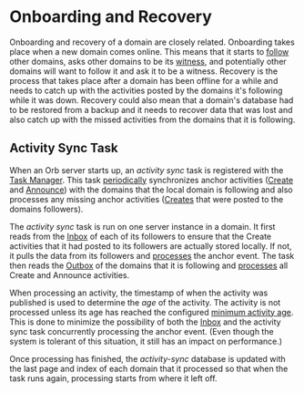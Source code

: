 # Onboarding and Recovery

Onboarding and recovery of a domain are closely related. Onboarding takes place when a new domain comes online.
This means that it starts to [follow](activitypub.html#follow) other domains, asks other
domains to be its [witness](activitypub.html#invite-witness), and potentially other domains
will want to follow it and ask it to be a witness. Recovery is the process that takes place
after a domain has been offline for a while and needs to catch up with the activities
posted by the domains it's following while it was down. Recovery could also mean that a
domain's database had to be restored from a backup and it needs to recover
data that was lost and also catch up with the missed activities from the domains that it is
following.

## Activity Sync Task

When an Orb server starts up, an _activity sync_ task is registered with the
[Task Manager](taskmanager.html#task-manager). This task [periodically](parameters.html#sync-interval)
synchronizes anchor activities ([Create](https://trustbloc.github.io/activityanchors/#create-activity)
and [Announce](https://trustbloc.github.io/activityanchors/#announce-activity)) with the
domains that the local domain is following and also processes any missing anchor
activities ([Creates](https://trustbloc.github.io/activityanchors/#create-activity)
that were posted to the domains followers).

The _activity sync_ task is run on one server instance in a domain. It first reads from the
[Inbox](restendpoints/activitypub.html#inbox) of each of its followers to
ensure that the Create activities that it had posted to its followers are actually stored locally.
If not, it pulls the data from its followers and [processes](activitypub.html#create-announce)
the anchor event. The task then reads the [Outbox](restendpoints/activitypub.html#outbox)
of the domains that it is following and [processes](activitypub.html#create-announce) all Create and
Announce activities.

When processing an activity, the timestamp of when the activity was published is used to determine
the _age_ of the activity. The activity is not processed unless its age has reached the configured
[minimum activity age](parameters.html#sync-min-activity-age). This is done to minimize
the possibility of both the [Inbox](activitypub.html#outbox-inbox) and the activity sync task concurrently
processing the anchor event. (Even though the system is tolerant of this situation, it still has an impact
on performance.)

Once processing has finished, the _activity-sync_ database is updated with the last page and index
of each domain that it processed so that when the task runs again, processing starts from where
it left off.

```{image} ../_static/orb/ap-activity-sync.svg

```
